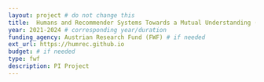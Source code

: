 ```yaml
---
layout: project # do not change this
title: 	Humans and Recommender Systems Towards a Mutual Understanding (HumRec)
year: 2021-2024	# corresponding year/duration
funding_agency: Austrian Research Fund (FWF) # if needed
ext_url: https://humrec.github.io
budget: # if needed
type: fwf
description: PI Project
---
```

